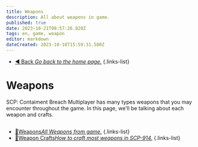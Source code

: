 ```yaml
---
title: Weapons
description: All about weapons in game.
published: true
date: 2023-10-21T08:57:26.820Z
tags: en, game, weapon
editor: markdown
dateCreated: 2023-10-18T15:59:31.580Z
---
```


- [:arrow_backward: Back *Go back to the home page.*](/en/home#breach-modemultiplayer)
{.links-list}
# Weapons
SCP: Contaiment Breach Multiplayer has many types weapons that you may encounter throughout the game. In this page, we'll be talking about each weapon and crafts.
##
- [:gun:Weapons*All Weapons from game.*](/en/game/weapons/guns)
{.links-list}
- [:nut_and_bolt:Weapon Crafts*How to craft most weapons in SCP-914.*](/en/game/weapons/crafts)
{.links-list}